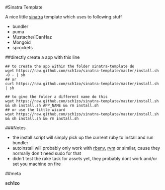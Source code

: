 #Sinatra Template

A nice little [sinatra](http://www.sinatrarb.com/) template which uses to following stuff

- bundler
- puma
- Mustache/ICanHaz
- Mongoid
- sprockets

##directly create a app with this line

    ## to create the app within the folder sinatra-template do
    wget https://raw.github.com/sch1zo/sinatra-template/master/install.sh -O - | sh
    ## or
    curl https://raw.github.com/sch1zo/sinatra-template/master/install.sh | sh

    ## to give the folder a different name do this
    wget https://raw.github.com/sch1zo/sinatra-template/master/install.sh && sh install.sh APP_NAME && rm install.sh
    ## or use the little wizard
    wget https://raw.github.com/sch1zo/sinatra-template/master/install.sh && sh install.sh && rm install.sh

###Notes
- the install script will simply pick up the current ruby to install and run bundler 
- autoinstall will probably only work with [rbenv](https://github.com/sstephenson/rbenv), [rvm](http://beginrescueend.com/) or similar, cause they normally don't need sudo for that
- didn't test the rake task for assets yet, they probably dont work and/or set you machine on fire

##meta

**sch1zo**